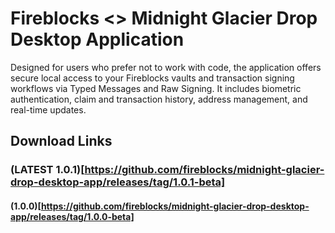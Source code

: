 # Fireblocks <> Midnight Glacier Drop Desktop Application

Designed for users who prefer not to work with code, the application offers secure local access to your Fireblocks vaults and transaction signing workflows via Typed Messages and Raw Signing. 
It includes biometric authentication, claim and transaction history, address management, and real-time updates.

## Download Links

### (LATEST 1.0.1)[https://github.com/fireblocks/midnight-glacier-drop-desktop-app/releases/tag/1.0.1-beta]
#### (1.0.0)[https://github.com/fireblocks/midnight-glacier-drop-desktop-app/releases/tag/1.0.0-beta]
